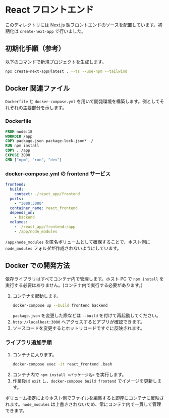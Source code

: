 # React フロントエンド

このディレクトリには Next.js 製フロントエンドのソースを配置しています。初期化は `create-next-app` で行いました。

## 初期化手順（参考）
以下のコマンドで新規プロジェクトを生成します。

```bash
npx create-next-app@latest . --ts --use-npm --tailwind
```

## Docker 関連ファイル
`Dockerfile` と `docker-compose.yml` を用いて開発環境を構築します。例としてそれぞれの主要部分を示します。

### Dockerfile
```Dockerfile
FROM node:18
WORKDIR /app
COPY package.json package-lock.json* ./
RUN npm install
COPY . /app
EXPOSE 3000
CMD ["npm", "run", "dev"]
```

### docker-compose.yml の frontend サービス
```yaml
frontend:
  build:
    context: ./react_app/frontend
  ports:
    - "3000:3000"
  container_name: react_frontend
  depends_on:
    - backend
  volumes:
    - ./react_app/frontend:/app
    - /app/node_modules
```
`/app/node_modules` を匿名ボリュームとして確保することで、ホスト側に `node_modules` フォルダが作成されないようにしています。

## Docker での開発方法
依存ライブラリはすべてコンテナ内で管理します。ホスト PC で `npm install` を実行する必要はありません。(コンテナ内で実行する必要があります。)

1. コンテナを起動します。
   ```bash
   docker-compose up --build frontend backend
   ```
   `package.json` を変更した際などは `--build` を付けて再起動してください。
2. `http://localhost:3000` へアクセスするとアプリが確認できます。
3. ソースコードを変更するとホットリロードですぐに反映されます。

### ライブラリ追加手順
1. コンテナに入ります。
   ```bash
   docker-compose exec -it react_frontend .bash
   ```
2. コンテナ内で `npm install <パッケージ名>` を実行します。
3. 作業後は `exit` し、`docker-compose build frontend` でイメージを更新します。

ボリューム指定によりホスト側でファイルを編集すると即座にコンテナに反映されます。`node_modules` は上書きされないため、常にコンテナ内で一貫して管理できます。
